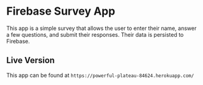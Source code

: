 # Firebase Survey App

This app is a simple survey that allows the user to enter their name, answer a few questions, and submit their responses. Their data is persisted to Firebase.

## Live Version

This app can be found at `https://powerful-plateau-84624.herokuapp.com/`
